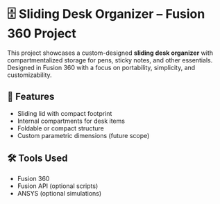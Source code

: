 # 🗄️ Sliding Desk Organizer – Fusion 360 Project

This project showcases a custom-designed **sliding desk organizer** with compartmentalized storage for pens, sticky notes, and other essentials. Designed in Fusion 360 with a focus on portability, simplicity, and customizability.


## 🎯 Features
- Sliding lid with compact footprint
- Internal compartments for desk items
- Foldable or compact structure
- Custom parametric dimensions (future scope)

## 🛠️ Tools Used
- Fusion 360
- Fusion API (optional scripts)
- ANSYS (optional simulations)

